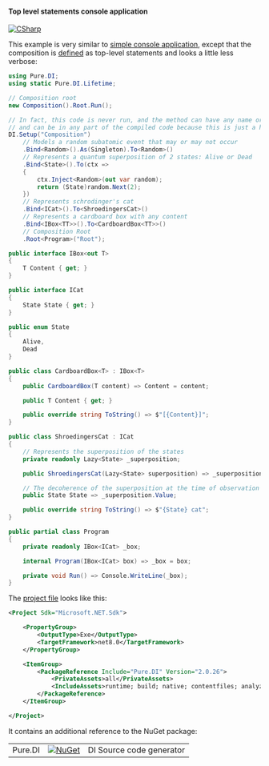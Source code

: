 #### Top level statements console application

[![CSharp](https://img.shields.io/badge/C%23-code-blue.svg)](/samples/ShroedingersCatTopLevelStatements)

This example is very similar to [simple console application](ConsoleTemplate.md), except that the composition is [defined](/samples/ShroedingersCatTopLevelStatements/Program.cs) as top-level statements and looks a little less verbose:

```c#
using Pure.DI;
using static Pure.DI.Lifetime;

// Composition root
new Composition().Root.Run();

// In fact, this code is never run, and the method can have any name or be a constructor, for example,
// and can be in any part of the compiled code because this is just a hint to set up an object graph.
DI.Setup("Composition")
    // Models a random subatomic event that may or may not occur
    .Bind<Random>().As(Singleton).To<Random>()
    // Represents a quantum superposition of 2 states: Alive or Dead
    .Bind<State>().To(ctx =>
    {
        ctx.Inject<Random>(out var random);
        return (State)random.Next(2);
    })
    // Represents schrodinger's cat
    .Bind<ICat>().To<ShroedingersCat>()
    // Represents a cardboard box with any content
    .Bind<IBox<TT>>().To<CardboardBox<TT>>()
    // Composition Root
    .Root<Program>("Root");

public interface IBox<out T>
{
    T Content { get; }
}

public interface ICat
{
    State State { get; }
}

public enum State
{
    Alive,
    Dead
}

public class CardboardBox<T> : IBox<T>
{
    public CardboardBox(T content) => Content = content;

    public T Content { get; }

    public override string ToString() => $"[{Content}]";
}

public class ShroedingersCat : ICat
{
    // Represents the superposition of the states
    private readonly Lazy<State> _superposition;

    public ShroedingersCat(Lazy<State> superposition) => _superposition = superposition;

    // The decoherence of the superposition at the time of observation via an irreversible process
    public State State => _superposition.Value;

    public override string ToString() => $"{State} cat";
}

public partial class Program
{
    private readonly IBox<ICat> _box;

    internal Program(IBox<ICat> box) => _box = box;

    private void Run() => Console.WriteLine(_box);
}
```

The [project file](/samples/ShroedingersCatTopLevelStatements/ShroedingersCatTopLevelStatements.csproj) looks like this:

```xml
<Project Sdk="Microsoft.NET.Sdk">

    <PropertyGroup>
        <OutputType>Exe</OutputType>
        <TargetFramework>net8.0</TargetFramework>
    </PropertyGroup>

    <ItemGroup>
        <PackageReference Include="Pure.DI" Version="2.0.26">
            <PrivateAssets>all</PrivateAssets>
            <IncludeAssets>runtime; build; native; contentfiles; analyzers; buildtransitive</IncludeAssets>
        </PackageReference>
    </ItemGroup>

</Project>
```

It contains an additional reference to the NuGet package:

|            |                                                                                                 |                                     |
|------------|-------------------------------------------------------------------------------------------------|:------------------------------------|
| Pure.DI    | [![NuGet](https://buildstats.info/nuget/Pure.DI)](https://www.nuget.org/packages/Pure.DI)       | DI Source code generator            |
